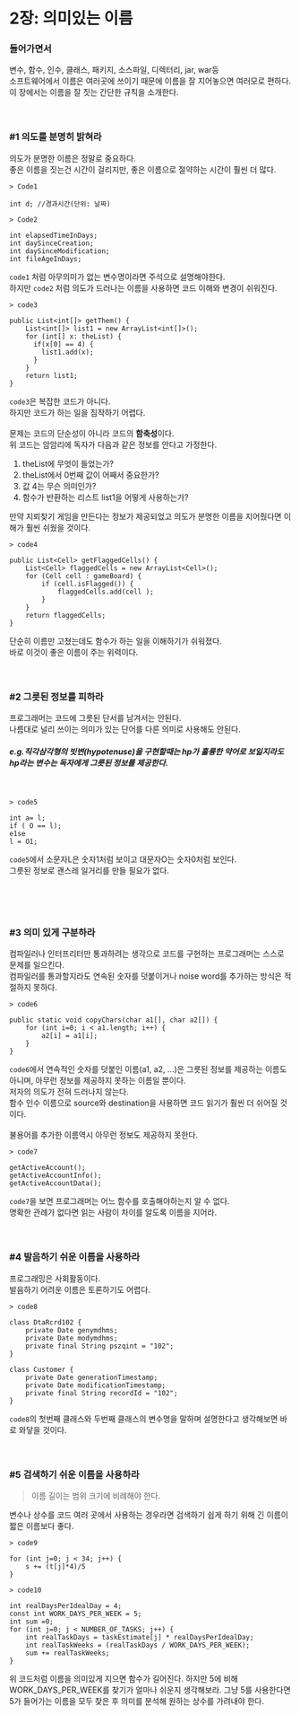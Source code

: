 # 2장: 의미있는 이름

### 들어가면서
변수, 함수, 인수, 클래스, 패키지, 소스파일, 디렉터리, jar, war등<br>
소프트웨어에서 이름은 여러곳에 쓰이기 때문에 이름을 잘 지어놓으면 여러모로 편하다. <br>
이 장에서는 이름을 잘 짓는 간단한 규칙을 소개한다.
<br><br><br>

### #1 의도를 분명히 밝혀라
의도가 분명한 이름은 정말로 중요하다. <br>
좋은 이름을 짓는건 시간이 걸리지만, 좋은 이름으로 절약하는 시간이 훨씬 더 많다.<br>


```
> Code1

int d; //경과시간(단위: 날짜)
```


```
> Code2

int elapsedTimeInDays;
int daySinceCreation;
int daySinceModification;
int fileAgeInDays;
```

`code1` 처럼 아무의미가 없는 변수명이라면 주석으로 설명해야한다. <br>
하지만 `code2` 처럼 의도가 드러나는 이름을 사용하면 코드 이해와 변경이 쉬워진다.


```
> code3

public List<int[]> getThem() {
    List<int[]> list1 = new ArrayList<int[]>();
    for (int[] x: theList) {
      if(x[0] == 4) {
        list1.add(x);
      }
    }
    return list1;
}
```

`code3`은 복잡한 코드가 아니다. <br>
하지만 코드가 하는 일을 짐작하기 어렵다.<br>
<br>
문제는 코드의 단순성이 아니라 코드의 **함축성**이다.<br>
위 코드는 암암리에 독자가 다음과 같은 정보를 안다고 가정한다.

1. theList에 무엇이 들었는가?
2. theList에서 0번째 값이 어째서 중요한가?
3. 값 4는 무슨 의미인가?
4. 함수가 반환하는 리스트 list1을 어떻게 사용하는가?

만약 지뢰찾기 게임을 만든다는 정보가 제공되었고 의도가 분명한 이름을 지어줬다면 이해가 훨씬 쉬웠을 것이다.

```
> code4

public List<Cell> getFlaggedCells() {
    List<Cell> flaggedCells = new ArrayList<Cell>();
    for (Cell cell : gameBoard) {
        if (cell.isFlagged()) {
            flaggedCells.add(cell );
        }
    }
    return flaggedCells;
}
```
단순히 이름만 고쳤는데도 함수가 하는 일을 이해하기가 쉬워졌다.<br>
바로 이것이 좋은 이름이 주는 위력이다.
<br><br><br>
### #2 그릇된 정보를 피하라
프로그래머는 코드에 그릇된 단서를 남겨서는 안된다.<br>
나름대로 널리 쓰이는 의미가 있는 단어를 다른 의미로 사용해도 안된다.
##### e.g.직각삼각형의 빗변(hypotenuse)을 구현할때는 hp가 훌륭한 약어로 보일지라도 hp라는 변수는 독자에게 그릇된 정보를 제공한다.
<br>

```
> code5

int a= l;
if ( O == l);
e1se
l = O1;
```
`code5`에서 소문자L은 숫자1처럼 보이고 대문자O는 숫자0처럼 보인다.<br>
그릇된 정보로 괜스레 일거리를 만들 필요가 없다.

<br><br><br>
### #3 의미 있게 구분하라
컴파일러나 인터프리터만 통과하려는 생각으로 코드를 구현하는 프로그래머는 스스로 문제를 일으킨다.<br>
컴파일러를 통과할지라도 연속된 숫자를 덧붙이거나 noise word를 추가하는 방식은 적절하지 못하다.<br>
```
> code6

public static void copyChars(char a1[], char a2[]) {
    for (int i=0; i < a1.length; i++) {
        a2[i] = a1[i];
    }
}
```

`code6`에서 연속적인 숫자를 덧붙인 이름(a1, a2, ...)은 그릇된 정보를 제공하는 이름도 아니며, 아무런 정보를 제공하지 못하는 이름일 뿐이다. <br>
저자의 의도가 전혀 드러나지 않는다. <br>
함수 인수 이름으로 source와 destination을 사용하면 코드 읽기가 훨씬 더 쉬어질 것이다.
<br><br>
불용어를 추가한 이름역시 아무런 정보도 제공하지 못한다.
```
> code7

getActiveAccount();
getActiveAccountInfo();
getActiveAccountData();
```

`code7`을 보면 프로그래머는 어느 함수를 호출해야하는지 알 수 없다.<br>
명확한 관례가 없다면 읽는 사람이 차이를 알도록 이름을 지어라.
<br><br><br>
### #4 발음하기 쉬운 이름을 사용하라
프로그래밍은 사회활동이다.<br>
발음하기 어려운 이름은 토론하기도 어렵다.<br>

```
> code8

class DtaRcrd102 {
    private Date genymdhms;
    private Date modymdhms;
    private final String pszqint = "102";
}

class Customer {
    private Date generationTimestamp;
    private Date modificationTimestamp;
    private final String recordId = "102";
}
```
`code8`의 첫번째 클래스와 두번째 클래스의 변수명을 말하며 설명한다고 생각해보면 바로 와닿을 것이다.
<br><br><br>
### #5 검색하기 쉬운 이름을 사용하라
> 이름 길이는 범위 크기에 비례해야 한다.

변수나 상수를 코드 여러 곳에서 사용하는 경우라면 검색하기 쉽게 하기 위해 긴 이름이 짧은 이름보다 좋다.<br>
```
> code9

for (int j=0; j < 34; j++) {
    s += (t[j]*4)/5
}
```
```
> code10

int realDaysPerIdealDay = 4;
const int WORK_DAYS_PER_WEEK = 5;
int sum =0;
for (int j=0; j < NUMBER_OF_TASKS; j++) {
    int realTaskDays = taskEstimate[j] * realDaysPerIdealDay;
    int realTaskWeeks = (realTaskDays / WORK_DAYS_PER_WEEK);
    sum += realTaskWeeks;
}
```
위 코드처럼 이름을 의미있게 지으면 함수가 길어진다. 하지만 5에 비해 WORK_DAYS_PER_WEEK를 찾기가 얼마나 쉬운지 생각해보라. 그냥 5를 사용한다면 5가 들어가는 이름을 모두 찾은 후 의미를 분석해 원하는 상수를 가려내야 한다.


